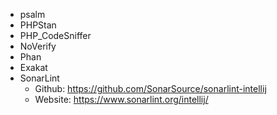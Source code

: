 * psalm
* PHPStan
* PHP_CodeSniffer
* NoVerify
* Phan
* Exakat
* SonarLint
    - Github:  https://github.com/SonarSource/sonarlint-intellij
    - Website: https://www.sonarlint.org/intellij/